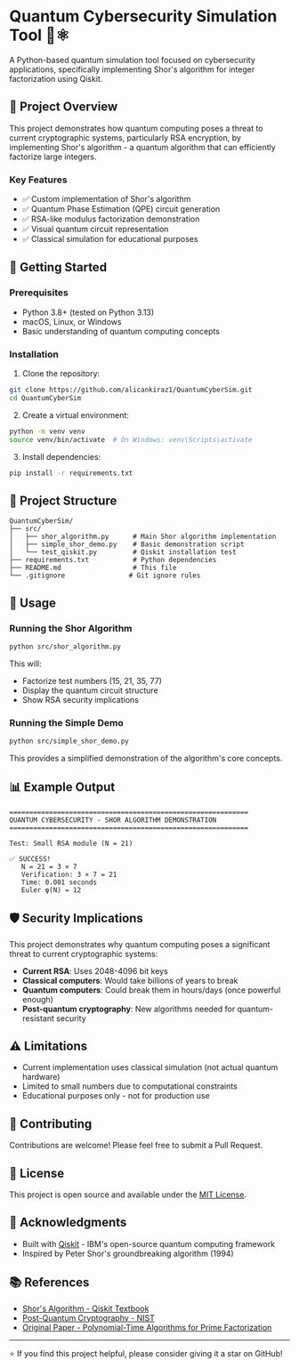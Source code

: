 # Quantum Cybersecurity Simulation Tool 🔐⚛️

A Python-based quantum simulation tool focused on cybersecurity applications, specifically implementing Shor's algorithm for integer factorization using Qiskit.

## 🎯 Project Overview

This project demonstrates how quantum computing poses a threat to current cryptographic systems, particularly RSA encryption, by implementing Shor's algorithm - a quantum algorithm that can efficiently factorize large integers.

### Key Features

- ✅ Custom implementation of Shor's algorithm
- ✅ Quantum Phase Estimation (QPE) circuit generation
- ✅ RSA-like modulus factorization demonstration
- ✅ Visual quantum circuit representation
- ✅ Classical simulation for educational purposes

## 🚀 Getting Started

### Prerequisites

- Python 3.8+ (tested on Python 3.13)
- macOS, Linux, or Windows
- Basic understanding of quantum computing concepts

### Installation

1. Clone the repository:
```bash
git clone https://github.com/alicankiraz1/QuantumCyberSim.git
cd QuantumCyberSim
```

2. Create a virtual environment:
```bash
python -m venv venv
source venv/bin/activate  # On Windows: venv\Scripts\activate
```

3. Install dependencies:
```bash
pip install -r requirements.txt
```

## 📁 Project Structure

```
QuantumCyberSim/
├── src/
│   ├── shor_algorithm.py      # Main Shor algorithm implementation
│   ├── simple_shor_demo.py    # Basic demonstration script
│   └── test_qiskit.py         # Qiskit installation test
├── requirements.txt           # Python dependencies
├── README.md                  # This file
└── .gitignore                # Git ignore rules
```

## 🔧 Usage

### Running the Shor Algorithm

```bash
python src/shor_algorithm.py
```

This will:
- Factorize test numbers (15, 21, 35, 77)
- Display the quantum circuit structure
- Show RSA security implications

### Running the Simple Demo

```bash
python src/simple_shor_demo.py
```

This provides a simplified demonstration of the algorithm's core concepts.

## 📊 Example Output

```
============================================================
QUANTUM CYBERSECURITY - SHOR ALGORITHM DEMONSTRATION
============================================================

Test: Small RSA module (N = 21)

✅ SUCCESS!
   N = 21 = 3 × 7
   Verification: 3 × 7 = 21
   Time: 0.001 seconds
   Euler φ(N) = 12
```

## 🛡️ Security Implications

This project demonstrates why quantum computing poses a significant threat to current cryptographic systems:

- **Current RSA**: Uses 2048-4096 bit keys
- **Classical computers**: Would take billions of years to break
- **Quantum computers**: Could break them in hours/days (once powerful enough)
- **Post-quantum cryptography**: New algorithms needed for quantum-resistant security

## ⚠️ Limitations

- Current implementation uses classical simulation (not actual quantum hardware)
- Limited to small numbers due to computational constraints
- Educational purposes only - not for production use

## 🤝 Contributing

Contributions are welcome! Please feel free to submit a Pull Request.

## 📝 License

This project is open source and available under the [MIT License](LICENSE).

## 🙏 Acknowledgments

- Built with [Qiskit](https://qiskit.org/) - IBM's open-source quantum computing framework
- Inspired by Peter Shor's groundbreaking algorithm (1994)

## 📚 References

- [Shor's Algorithm - Qiskit Textbook](https://qiskit.org/textbook/ch-algorithms/shor.html)
- [Post-Quantum Cryptography - NIST](https://csrc.nist.gov/projects/post-quantum-cryptography)
- [Original Paper - Polynomial-Time Algorithms for Prime Factorization](https://arxiv.org/abs/quant-ph/9508027)

---
⭐ If you find this project helpful, please consider giving it a star on GitHub!

